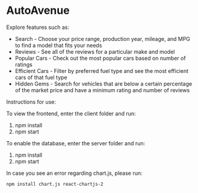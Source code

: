 <h1>AutoAvenue</h1> 

Explore features such as:
* Search - Choose your price range, production year, mileage, and MPG to find a model that fits your needs
* Reviews - See all of the reviews for a particular make and model
* Popular Cars - Check out the most popular cars based on number of ratings
* Efficient Cars - Filter by preferred fuel type and see the most efficient cars of that fuel type
* Hidden Gems - Search for vehicles that are below a certain percentage of the market price and have a minimum rating and number of reviews

Instructions for use:

To view the frontend, enter the client folder and run:

1. npm install
2. npm start

To enable the database, enter the server folder and run:

1. npm install
2. npm start

In case you see an error regarding chart.js, please run:
```
npm install chart.js react-chartjs-2
```
